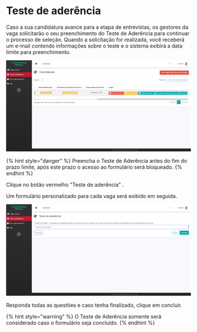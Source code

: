 # Teste de aderência

Caso a sua candidatura avance para a etapa de entrevistas, os gestores da vaga solicitarão o seu preenchimento do Teste de Aderência para continuar o processo de seleção. Quando a solicitação for realizada, você receberá um e-mail contendo informações sobre o teste e o sistema exibirá a data limite para preenchimento.

![](<../.gitbook/assets/image (59).png>)

{% hint style="danger" %}
Preencha o Teste de Aderência antes do fim do prazo limite, após este prazo o acesso ao formulário será bloqueado.
{% endhint %}

Clique no botão vermelho "Teste de aderência" .

Um formulário personalizado para cada vaga será exibido em seguida.

![](<../.gitbook/assets/image (37).png>)

Responda todas as questões e caso tenha finalizado, clique em concluir.

{% hint style="warning" %}
O Teste de Aderência somente será considerado caso o formulário seja concluído.
{% endhint %}

